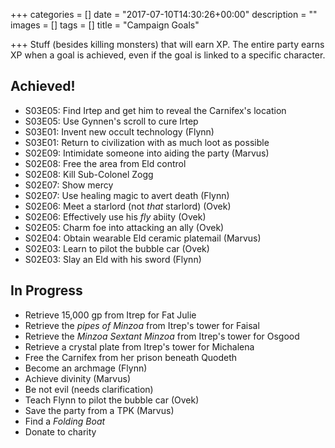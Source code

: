 +++
categories = []
date = "2017-07-10T14:30:26+00:00"
description = ""
images = []
tags = []
title = "Campaign Goals"

+++
Stuff (besides killing monsters) that will earn XP. The entire party earns XP when a goal is achieved, even if the goal is linked to a specific character.

## Achieved!

* S03E05: Find Irtep and get him to reveal the Carnifex's location
* S03E05: Use Gynnen's scroll to cure Irtep
* S03E01: Invent new occult technology (Flynn)
* S03E01: Return to civilization with as much loot as possible
* S02E09: Intimidate someone into aiding the party (Marvus)
* S02E08: Free the area from Eld control
* S02E08: Kill Sub-Colonel Zogg
* S02E07: Show mercy
* S02E07: Use healing magic to avert death (Flynn)
* S02E06: Meet a starlord (not _that_ starlord) (Ovek)
* S02E06: Effectively use his _fly_ abiity (Ovek)
* S02E05: Charm foe into attacking an ally (Ovek)
* S02E04: Obtain wearable Eld ceramic platemail (Marvus)
* S02E03: Learn to pilot the bubble car (Ovek)
* S02E03: Slay an Eld with his sword (Flynn)

## In Progress

* Retrieve 15,000 gp from Itrep for Fat Julie
* Retrieve the _pipes of Minzoa_ from Itrep's tower for Faisal
* Retrieve the _Minzoa Sextant Minzoa_ from Itrep's tower for Osgood
* Retrieve a crystal plate from Itrep's tower for Michalena
* Free the Carnifex from her prison beneath Quodeth
* Become an archmage (Flynn)
* Achieve divinity (Marvus)
* Be not evil (needs clarification)
* Teach Flynn to pilot the bubble car (Ovek)
* Save the party from a TPK (Marvus)
* Find a _Folding Boat_
* Donate to charity